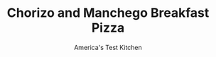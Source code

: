 ---
layout: ../../layouts/MarkdownPostLayout.astro
title: Chorizo and Manchego Breakfast Pizza
author: America's Test Kitchen
pubDate: 2023-03-15
description: "Eggs and chorizo on a cheese pizza? Sounds like an excellent breakfast to us. If only we could get the crust to crisp and the eggs to cooperate."
image_url: https://res.cloudinary.com/hksqkdlah/image/upload/ar_1:1,c_fill,dpr_2.0,f_auto,fl_lossy.progressive.strip_profile,g_faces:auto,q_auto:low,w_344/23744_sfs-breakfast-pizza-chorizo-5
tags: ["Main Courses","Eggs","Pizza"]
calories: 4781
protein: 42
carbohydrates: 43
fats: 
fiber: 2
ingredients: ["3 tablespoons, extra-virgin olive oil, plus extra for drizzling","6 ounces, chorizo sausage, halved lengthwise and cut into 1/2-inch slices","8 ounces, mozzarella cheese, shredded (2 cups)","4 ounces, Manchego cheese, shredded (1 cup)","4 ounces (1/2 cup) small-curd, cottage cheese","1/4 teaspoon, dried oregano",", Salt and pepper","Pinch, cayenne pepper","1 pound store-bought, pizza dough, room temperature","6 , large eggs","2 , scallions, sliced thin","2 tablespoons, minced fresh chives"]
serves: 6
time: "1¼ hours"
instructions: ["Adjust oven rack to lowest position and heat oven to 500 degrees. Grease rimmed baking sheet with 1 tablespoon oil.","Cook chorizo in 12-inch skillet over medium heat until lightly browned, 7 to 9 minutes. Let cool completely. Combine mozzarella and Manchego in bowl; set aside. Combine cottage cheese, oregano, 1/4 teaspoon pepper, cayenne, and 1 tablespoon oil in separate bowl; set aside.","Press and roll dough into 15 by 11-inch rectangle on lightly floured counter, pulling on corners to help make distinct rectangle. Transfer dough to prepared sheet and press to edges of sheet. Brush edges of dough with remaining 1 tablespoon oil. Bake dough until top appears dry and bottom is just beginning to brown, about 5 minutes.","Remove crust from oven and, using spatula, press down on any air bubbles. Spread cottage cheese mixture evenly over top, leaving 1-inch border around edges. Sprinkle chorizo evenly over cottage cheese mixture.","Sprinkle mozzarella mixture evenly over pizza, leaving 1/2-inch border. Create 2 rows of 3 evenly spaced small wells in cheese, each about 3 inches in diameter (6 wells total). Crack 1 egg into each well, then season each with salt and pepper.","Return pizza to oven and bake until crust is light golden around edges and eggs are just set, 9 to 10 minutes for slightly runny yolks or 11 to 12 minutes for soft-cooked yolks, rotating sheet halfway through baking.","Transfer pizza to wire rack and let cool for 5 minutes. Transfer pizza to cutting board. Sprinkle with scallions and chives and drizzle with extra oil. Slice and serve."]
nutrition: ["365 mg Potassium","702 mg Phosphorus","759 mg Calcium","3 mg Iron","58 mg Magnesium","1677 mg Sodium","4 mg Zinc","49 g Fat","5 mg Niacin (B3)","18 g Monounsaturated","4 g Polyunsaturated","1 mg Vitamin C","1 µg Vitamin D","309 mg Cholesterol","23 g Saturated","2 g Fiber","121 µg Folic acid","59 µg Folate (food)","3 g Sugars","16 µg Vitamin K","149 g Water","43 g Carbs","266 µg Folate equivalent (total)","42 g Protein","2 mg Vitamin E","1 µg Vitamin B12","283 µg Vitamin A","796 kcal Energy","4781 calories"]
notes: "Small-curd cottage cheese is sometimes labeled “country-style.” Room-temperature dough is much easier to shape than cold, so pull the dough from the fridge about 1 hour before you start cooking."
---